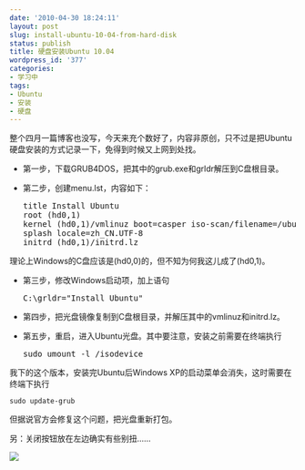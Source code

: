 ```yaml
---
date: '2010-04-30 18:24:11'
layout: post
slug: install-ubuntu-10-04-from-hard-disk
status: publish
title: 硬盘安装Ubuntu 10.04
wordpress_id: '377'
categories:
- 学习中
tags:
- Ubuntu
- 安装
- 硬盘
---
```


整个四月一篇博客也没写，今天来充个数好了，内容非原创，只不过是把Ubuntu硬盘安装的方式记录一下，免得到时候又上网到处找。



	
  * 第一步，下载GRUB4DOS，把其中的grub.exe和grldr解压到C盘根目录。

	
  * 第二步，创建menu.lst，内容如下：
  
    <pre>title Install Ubuntu
    root (hd0,1)
    kernel (hd0,1)/vmlinuz boot=casper iso-scan/filename=/ubuntu-10.04-desktop-i386.iso ro quiet
    splash locale=zh_CN.UTF-8
    initrd (hd0,1)/initrd.lz</pre>
理论上Windows的C盘应该是(hd0,0)的，但不知为何我这儿成了(hd0,1)。
	
  * 第三步，修改Windows启动项，加上语句
  
    <pre>C:\grldr="Install Ubuntu"</pre>

  * 第四步，把光盘镜像复制到C盘根目录，并解压其中的vmlinuz和initrd.lz。

	
  * 第五步，重启，进入Ubuntu光盘。其中要注意，安装之前需要在终端执行

    <pre>sudo umount -l /isodevice</pre>


我下的这个版本，安装完Ubuntu后Windows XP的启动菜单会消失，这时需要在终端下执行

    
    sudo update-grub


但据说官方会修复这个问题，把光盘重新打包。

另：关闭按钮放在左边确实有些别扭……

[![](http://i.imgur.com/DmOrZ.png)](http://i.imgur.com/DmOrZ.png)
